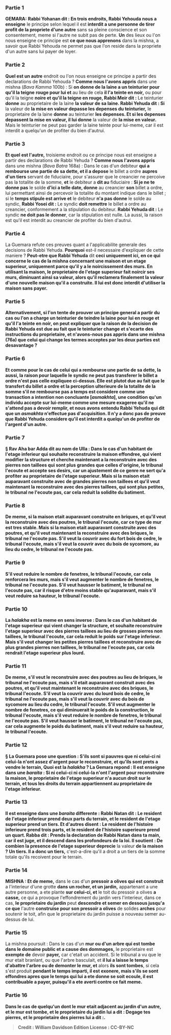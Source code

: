 
### Partie 1
<strong>GEMARA:</strong> <b>Rabbi Yohanan dit : En trois endroits, Rabbi Yehouda nous a enseigne</b> le principe selon lequel il est <b>interdit a une personne de tirer profit de la propriete d'une autre</b> sans sa pleine conscience et son consentement, meme si l'autre ne subit pas de perte. <b>Un</b> des lieux ou l'on nous enseigne ce principe est <b>ce que nous apprenons</b> dans la mishna, a savoir que Rabbi Yehouda ne permet pas que l'on reside dans la propriete d'un autre sans lui payer de loyer.

### Partie 2
<b>Quel est un autre</b> endroit ou l'on nous enseigne ce principe a partir des declarations de Rabbi Yehouda ? <b>Comme nous l'avons appris</b> dans une mishna (<i>Bava Kamma</i> 100b) : Si <b>on donne de la laine a un teinturier pour qu'il la teigne</b> <b>rouge pour lui et</b> au lieu de cela <b>il l'a teinte en noir,</b> ou pour qu'il la teigne <b>noire et qu'il la teigne en rouge, Rabbi Meir dit :</b> Le teinturier <b>donne</b> au proprietaire de la laine <b>la valeur de sa laine. Rabbi Yehuda dit : Si</b> la valeur de <b>la mise en valeur depasse les <b>depenses</b> du teinturier,</b> le proprietaire de la laine <b>donne</b> au teinturier <b>les depenses. Et si les depenses depassent la mise en valeur, il lui donne</b> la valeur de <b>la mise en valeur.</b> Mais le teinturier ne peut pas garder la laine teinte pour lui-meme, car il est interdit a quelqu'un de profiter du bien d'autrui.

### Partie 3
<b>Et quel est l'autre,</b> troisieme endroit ou ce principe nous est enseigne a partir des declarations de Rabbi Yehuda ? <b>Comme nous l'avons appris</b> dans une mishna (<i>Bava Batra</i> 168a) : Dans le cas d'un debiteur <b>qui a rembourse une partie de sa dette, et il a depose</b> le billet a ordre <b>aupres d'un tiers</b> servant de fiduciaire, pour s'assurer que le creancier ne percoive pas la totalite de la somme, <b>et</b> le debiteur a <b>dit au</b> fiduciaire : <b>Si je ne te donne pas</b> le solde <b>d'ici a telle date, donne</b> au creancier <b>son</b> billet a ordre,</b> lui permettant ainsi de percevoir la totalite du montant indique dans le billet ; si le <b>temps stipule est arrive et</b> le debiteur <b>n'a pas donne</b> le solde au syndic, <b>Rabbi Yosei dit : </b> Le syndic <b>doit remettre</b> le billet a ordre au creancier, conformement a la stipulation du debiteur. <b>Rabbi Yehuda dit :</b> Le syndic <b>ne doit pas le donner</b>, car la stipulation est nulle. La aussi, la raison est qu'il est interdit au creancier de profiter du bien d'autrui.

### Partie 4
La Guemara refute ces preuves quant a l'applicabilite generale des decisions de Rabbi Yehuda. <b>Pourquoi</b> est-il necessaire d'expliquer de cette maniere ? <b>Peut-etre que Rabbi Yehuda</b> dit <b>ceci <b>uniquement ici,</b> en ce qui concerne le cas de la mishna concernant une maison et un etage superieur, <b>uniquement parce qu'il y a</b> le <b>noircissement</b> des murs. En utilisant la maison, le proprietaire de l'etage superieur fait noircir ses murs, diminuant ainsi sa valeur, alors qu'il reclamera finalement la valeur d'une nouvelle maison qu'il a construite. Il lui est donc interdit d'utiliser la maison sans payer.

### Partie 5
<b>Alternativement,</b> si l'on tente de prouver un principe general a partir du cas ou l'on a charge un teinturier <b>de teindre</b> la laine <b>pour lui en rouge et qu'il l'a teinte en noir, </b> on peut expliquer que la raison de la decision de Rabbi Yehuda est <b>due</b> au fait que le teinturier <b>change</b> et s'ecarte des instructions du proprietaire, <b>et n'avons-nous pas appris</b> dans une mishna (76a) que <b>celui qui change</b> les termes acceptes par les deux parties <b>est desavantage ? </b>

### Partie 6
<b>Et</b> comme pour le cas de <b>celui qui a rembourse une partie de sa dette,</b> la aussi, <b>la raison pour laquelle le syndic ne peut pas transferer le billet a ordre n'est pas celle expliquee ci-dessus. Elle est plutot due au fait que le transfert du billet a ordre et la perception ulterieure de la totalite de la somme s'il ne rembourse pas a temps <b>est</b> considere comme <b>une transaction a intention non concluante [<i>asmakhta</i>], </b> une condition qu'un individu accepte sur lui-meme comme une mesure exageree qu'il ne s'attend pas a devoir remplir, <b>et nous avons entendu Rabbi Yehuda qui dit</b> que <b>un <i>asmakhta</i> n'effectue pas d'acquisition. </b> Il n'y a donc pas de preuve que Rabbi Yehuda considere qu'il est interdit a quelqu'un de profiter de l'argent d'un autre.

### Partie 7
§ <b>Rav Aha bar Adda dit au nom de Ulla : </b> Dans le cas d'un habitant de l'etage <b>inferieur</b> qui souhaite reconstruire la maison effondree, <b>qui vient modifier</b> la structure et cherche maintenant a la reconstruire <b>avec des pierres non taillees</b> qui sont plus grandes que celles d'origine, le tribunal <b>l'ecoute</b> et accepte ses desirs, car un ajustement de ce genre ne sert qu'a profiter au proprietaire de l'etage superieur. Mais si la maison etait auparavant construite avec de grandes pierres non taillees et qu'il veut maintenant la reconstruire <b>avec des pierres taillees,</b> qui sont plus petites, le tribunal <b>ne l'ecoute pas,</b> car cela reduit la solidite du batiment.

### Partie 8
De meme, si la maison etait auparavant construite en briques, et qu'il veut la reconstruire <b>avec des poutres,</b> le tribunal <b>l'ecoute,</b> car ce type de mur est tres stable. Mais si la maison etait auparavant construite avec des poutres, et qu'il veut maintenant la reconstruire <b>avec des briques,</b> le tribunal <b>ne l'ecoute pas.</b> S'il veut <b>la couvrir</b> <b>avec</b> du fort <b>bois de cedre,</b> le tribunal <b>l'ecoute,</b> mais s'il veut la couvrir <b>avec du bois de sycomore</b>, au lieu du cedre, le tribunal <b>ne l'ecoute pas.</b>

### Partie 9
S'il veut <b>reduire</b> le nombre <b>de fenetres,</b> le tribunal <b>l'ecoute,</b> car cela renforcera les murs, mais s'il veut <b>augmenter</b> le nombre <b>de fenetres,</b> le tribunal <b>ne l'ecoute pas. </b> S'il veut <b>hausser</b> le batiment, le tribunal <b>ne l'ecoute pas,</b> car il risque d'etre moins stable qu'auparavant, mais s'il veut <b>reduire</b> sa hauteur, le tribunal <b>l'ecoute.</b>

### Partie 10
La <i>halakha</i> est la meme en sens inverse : Dans le cas d'un habitant de l'etage <b>superieur</b> <b>qui vient changer</b> la structure, et souhaite reconstruire l'etage superieur <b>avec des pierres taillees</b> au lieu de grosses pierres non taillees, le tribunal <b>l'ecoute,</b> car cela reduit le poids sur l'etage inferieur. Mais s'il veut changer les petites pierres taillees et reconstruire <b>avec</b> de plus grandes <b>pierres non taillees,</b> le tribunal <b>ne l'ecoute pas,</b> car cela rendrait l'etage superieur plus lourd.

### Partie 11
De meme, s'il veut le reconstruire <b>avec des poutres</b> au lieu de briques, le tribunal <b>ne l'ecoute pas,</b> mais s'il etait auparavant construit avec des poutres, et qu'il veut maintenant le reconstruire <b>avec des briques,</b> le tribunal <b>l'ecoute. </b> S'il veut la couvrir <b>avec</b> du lourd <b>bois de cedre,</b> le tribunal <b>ne l'ecoute pas,</b> mais s'il veut la couvrir <b>avec du bois de sycomore</b> au lieu du cedre, le tribunal <b>l'ecoute. </b> S'il veut <b>augmenter</b> le nombre <b>de fenetres,</b> ce qui diminuerait le poids de la construction, le tribunal <b>l'ecoute,</b> mais s'il veut <b>reduire le</b> nombre <b>de fenetres,</b> le tribunal <b>ne l'ecoute pas. </b> S'il veut <b>hausser</b> le batiment, le tribunal <b>ne l'ecoute pas,</b> car cela augmente le poids du batiment, mais s'il veut <b>reduire</b> sa hauteur, le tribunal <b>l'ecoute.</b>

### Partie 12
§ La Guemara pose une question : S'ils sont si pauvres que <b>ni celui-ci ni celui-la n'ont</b> assez d'argent pour le reconstruire, et qu'ils sont prets a vendre le terrain, <b>Quoi</b> est la <i>halakha</i> ? La Gemara repond : Il <b>est enseigne</b> dans une <i>baraita</i> : Si <b>ni celui-ci ni celui-la n'ont</b> l'argent pour reconstruire la maison, <b>le proprietaire de</b> l'etage superieur n'a aucun</b> droit <b>sur le terrain,</b> et tous les droits du terrain appartiennent au proprietaire de l'etage inferieur.

### Partie 13
Il <b>est enseigne</b> dans une <i>baraita</i> differente : <b>Rabbi Natan dit :</b> Le resident de l'etage <b>inferieur</b> <b>prend deux parts</b> du terrain, <b>et le</b> resident de l'etage <b>superieur</b> prend <b>un tiers. Et d'autres disent :</b> Le resident de l'histoire <b>inferieure</b> <b>prend trois parts, et le</b> resident de l'histoire <b>superieure</b> <b>prend un quart. Rabba dit : Prends</b> la declaration <b>de Rabbi Natan dans ta main, car il est juge, et il descend dans les profondeurs de la loi. Il soutient : De combien</b> la presence de l'etage superieur deprecie</b> la valeur <b>de la maison ? Un tiers. Il a donc un tiers,</b> c'est-a-dire qu'il a droit a un tiers de la somme totale qu'ils recoivent pour le terrain.

### Partie 14
<strong>MISHNA : </strong> <b>Et de meme,</b> dans le cas d'un <b>pressoir a olives qui est construit</b> a l'interieur d'une grotte <b>dans un rocher, et un jardin,</b> appartenant a une autre personne, a ete plante <b>sur celui-ci, et</b> le toit du pressoir a olives <b>a casse,</b> ce qui a provoque l'effondrement du jardin vers l'interieur, dans ce cas, <b>le proprietaire du jardin</b> peut <b>descendre et semer en dessous jusqu'a ce que</b> l'autre <b>construise pour son pressoir a olives</b> de solides <b>arches</b> pour soutenir le toit, afin que le proprietaire du jardin puisse a nouveau semer au-dessus de lui.

### Partie 15
La mishna poursuit : Dans le cas d'un <b>mur ou d'un arbre qui est tombe dans le domaine public et a cause des dommages,</b> le proprietaire est <b>exempte de</b> devoir <b>payer,</b> car c'etait un accident. Si le tribunal a vu que le mur etait branlant, ou que l'arbre basculait, et <b>il lui a laisse le temps d'abattre l'arbre ou de demonter le mur, et</b> alors <b>ils sont tombes</b>, si cela s'est produit <b>pendant le <b>temps imparti,</b> il est <b>exonere,</b> mais s'ils se sont effondres <b>apres que le temps</b> qui lui a ete donne se soit ecoule, il est <b>contribuable</b> a payer, puisqu'il a ete averti contre ce fait meme.

### Partie 16
Dans le cas de <b>quelqu'un dont le mur etait adjacent au jardin d'un autre, et</b> le mur <b>est tombe, et</b> le proprietaire du jardin <b>lui a dit : Degage</b> tes <b>pierres, et</b> le proprietaire des pierres <b>lui a dit :</b>.

>Credit : William Davidson Edition
>License : CC-BY-NC